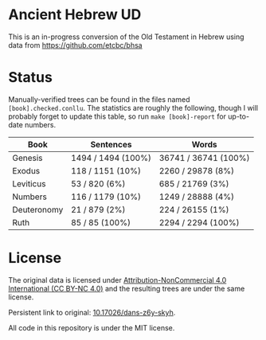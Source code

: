 # Ancient Hebrew UD

This is an in-progress conversion of the Old Testament in Hebrew using data from https://github.com/etcbc/bhsa

# Status

Manually-verified trees can be found in the files named `[book].checked.conllu`. The statistics are roughly the following, though I will probably forget to update this table, so run `make [book]-report` for up-to-date numbers.

| Book | Sentences | Words |
|---|---|---|
| Genesis | 1494 / 1494 (100%) | 36741 / 36741 (100%) |
| Exodus | 118 / 1151 (10%) | 2260 / 29878 (8%) |
| Leviticus | 53 / 820 (6%) | 685 / 21769 (3%) |
| Numbers | 116 / 1179 (10%) | 1249 / 28888 (4%) |
| Deuteronomy | 21 / 879 (2%) | 224 / 26155 (1%) |
| Ruth | 85 / 85 (100%) | 2294 / 2294 (100%) |

# License

The original data is licensed under [Attribution-NonCommercial 4.0 International (CC BY-NC 4.0)](https://creativecommons.org/licenses/by-nc/4.0/) and the resulting trees are under the same license.

Persistent link to original: [10.17026/dans-z6y-skyh](http://dx.doi.org/10.17026%2Fdans-z6y-skyh).

All code in this repository is under the MIT license.